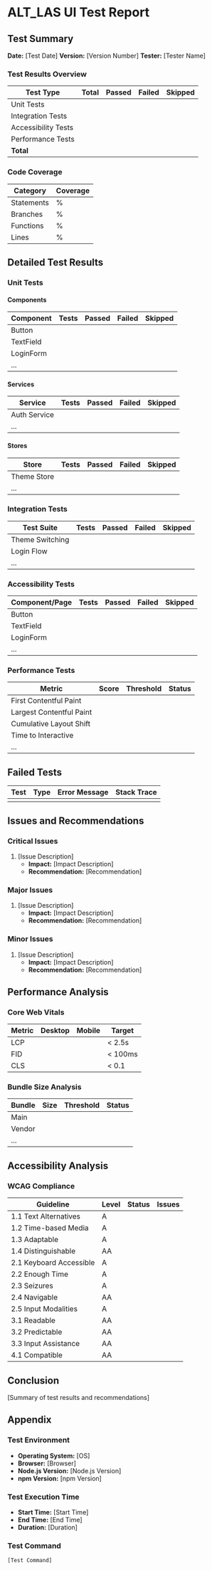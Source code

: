 # ALT_LAS UI Test Report

## Test Summary

**Date:** [Test Date]
**Version:** [Version Number]
**Tester:** [Tester Name]

### Test Results Overview

| Test Type | Total | Passed | Failed | Skipped |
|-----------|-------|--------|--------|---------|
| Unit Tests | | | | |
| Integration Tests | | | | |
| Accessibility Tests | | | | |
| Performance Tests | | | | |
| **Total** | | | | |

### Code Coverage

| Category | Coverage |
|----------|----------|
| Statements | % |
| Branches | % |
| Functions | % |
| Lines | % |

## Detailed Test Results

### Unit Tests

#### Components

| Component | Tests | Passed | Failed | Skipped |
|-----------|-------|--------|--------|---------|
| Button | | | | |
| TextField | | | | |
| LoginForm | | | | |
| ... | | | | |

#### Services

| Service | Tests | Passed | Failed | Skipped |
|---------|-------|--------|--------|---------|
| Auth Service | | | | |
| ... | | | | |

#### Stores

| Store | Tests | Passed | Failed | Skipped |
|-------|-------|--------|--------|---------|
| Theme Store | | | | |
| ... | | | | |

### Integration Tests

| Test Suite | Tests | Passed | Failed | Skipped |
|------------|-------|--------|--------|---------|
| Theme Switching | | | | |
| Login Flow | | | | |
| ... | | | | |

### Accessibility Tests

| Component/Page | Tests | Passed | Failed | Skipped |
|----------------|-------|--------|--------|---------|
| Button | | | | |
| TextField | | | | |
| LoginForm | | | | |
| ... | | | | |

### Performance Tests

| Metric | Score | Threshold | Status |
|--------|-------|-----------|--------|
| First Contentful Paint | | | |
| Largest Contentful Paint | | | |
| Cumulative Layout Shift | | | |
| Time to Interactive | | | |
| ... | | | |

## Failed Tests

| Test | Type | Error Message | Stack Trace |
|------|------|---------------|------------|
| | | | |

## Issues and Recommendations

### Critical Issues

1. [Issue Description]
   - **Impact:** [Impact Description]
   - **Recommendation:** [Recommendation]

### Major Issues

1. [Issue Description]
   - **Impact:** [Impact Description]
   - **Recommendation:** [Recommendation]

### Minor Issues

1. [Issue Description]
   - **Impact:** [Impact Description]
   - **Recommendation:** [Recommendation]

## Performance Analysis

### Core Web Vitals

| Metric | Desktop | Mobile | Target |
|--------|---------|--------|--------|
| LCP | | | < 2.5s |
| FID | | | < 100ms |
| CLS | | | < 0.1 |

### Bundle Size Analysis

| Bundle | Size | Threshold | Status |
|--------|------|-----------|--------|
| Main | | | |
| Vendor | | | |
| ... | | | |

## Accessibility Analysis

### WCAG Compliance

| Guideline | Level | Status | Issues |
|-----------|-------|--------|--------|
| 1.1 Text Alternatives | A | | |
| 1.2 Time-based Media | A | | |
| 1.3 Adaptable | A | | |
| 1.4 Distinguishable | AA | | |
| 2.1 Keyboard Accessible | A | | |
| 2.2 Enough Time | A | | |
| 2.3 Seizures | A | | |
| 2.4 Navigable | AA | | |
| 2.5 Input Modalities | A | | |
| 3.1 Readable | AA | | |
| 3.2 Predictable | AA | | |
| 3.3 Input Assistance | AA | | |
| 4.1 Compatible | AA | | |

## Conclusion

[Summary of test results and recommendations]

## Appendix

### Test Environment

- **Operating System:** [OS]
- **Browser:** [Browser]
- **Node.js Version:** [Node.js Version]
- **npm Version:** [npm Version]

### Test Execution Time

- **Start Time:** [Start Time]
- **End Time:** [End Time]
- **Duration:** [Duration]

### Test Command

```bash
[Test Command]
```

